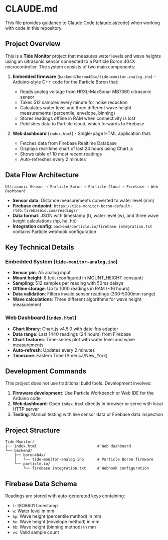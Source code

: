 # CLAUDE.md

This file provides guidance to Claude Code (claude.ai/code) when working with code in this repository.

## Project Overview

This is a **Tide Monitor** project that measures water levels and wave heights using an ultrasonic sensor connected to a Particle Boron 404X microcontroller. The system consists of two main components:

1. **Embedded firmware** (`backend/boron404x/tide-monitor-analog.ino`) - Arduino-style C++ code for the Particle Boron that:
   - Reads analog voltage from HRXL-MaxSonar MB7360 ultrasonic sensor
   - Takes 512 samples every minute for noise reduction
   - Calculates water level and three different wave height measurements (percentile, envelope, binning)
   - Stores readings offline in RAM when connectivity is lost
   - Publishes data to Particle cloud, which forwards to Firebase

2. **Web dashboard** (`index.html`) - Single-page HTML application that:
   - Fetches data from Firebase Realtime Database
   - Displays real-time chart of last 24 hours using Chart.js
   - Shows table of 10 most recent readings
   - Auto-refreshes every 2 minutes

## Data Flow Architecture

```
Ultrasonic Sensor → Particle Boron → Particle Cloud → Firebase → Web Dashboard
```

- **Sensor data**: Distance measurements converted to water level (mm)
- **Firebase endpoint**: `https://tide-monitor-boron-default-rtdb.firebaseio.com/readings/`
- **Data format**: JSON with timestamp (t), water level (w), and three wave height calculations (hp, he, hb)
- **Integration config**: `backend/particle.io/firebase integration.txt` contains Particle webhook configuration

## Key Technical Details

### Embedded System (`tide-monitor-analog.ino`)
- **Sensor pin**: A5 analog input
- **Mount height**: 8 feet (configured in MOUNT_HEIGHT constant)
- **Sampling**: 512 samples per reading with 50ms delays
- **Offline storage**: Up to 1000 readings in RAM (~16 hours)
- **Data validation**: Filters invalid sensor readings (300-5000mm range)
- **Wave calculations**: Three different algorithms for wave height measurement

### Web Dashboard (`index.html`)
- **Chart library**: Chart.js v4.5.0 with date-fns adapter
- **Data range**: Last 1440 readings (24 hours) from Firebase
- **Chart features**: Time-series plot with water level and wave measurements
- **Auto-refresh**: Updates every 2 minutes
- **Timezone**: Eastern Time (America/New_York)

## Development Commands

This project does not use traditional build tools. Development involves:

1. **Firmware development**: Use Particle Workbench or Web IDE for the Arduino code
2. **Web dashboard**: Open `index.html` directly in browser or serve with local HTTP server
3. **Testing**: Manual testing with live sensor data or Firebase data inspection

## Project Structure

```
Tide-Monitor/
├── index.html                           # Web dashboard
└── backend/
    ├── boron404x/
    │   └── tide-monitor-analog.ino      # Particle Boron firmware
    └── particle.io/
        └── firebase integration.txt     # Webhook configuration
```

## Firebase Data Schema

Readings are stored with auto-generated keys containing:
- `t`: ISO8601 timestamp
- `w`: Water level in mm  
- `hp`: Wave height (percentile method) in mm
- `he`: Wave height (envelope method) in mm
- `hb`: Wave height (binning method) in mm
- `vs`: Valid sample count